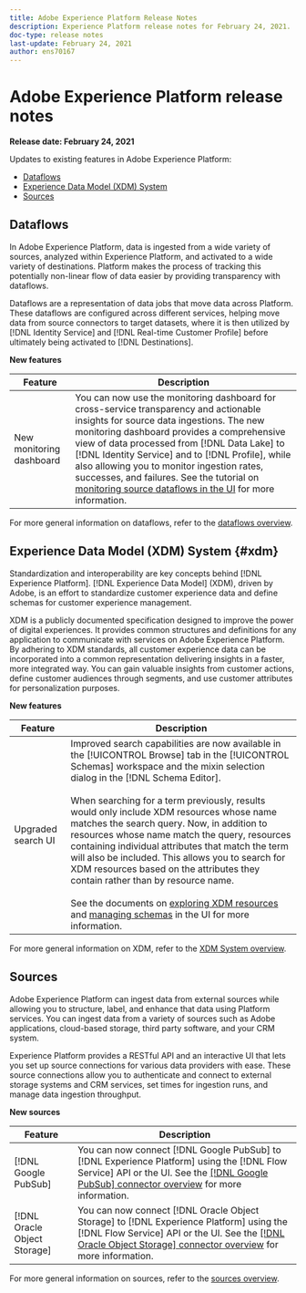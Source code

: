 ```yaml
---
title: Adobe Experience Platform Release Notes
description: Experience Platform release notes for February 24, 2021.
doc-type: release notes
last-update: February 24, 2021
author: ens70167
---
```


# Adobe Experience Platform release notes 

**Release date: February 24, 2021**

Updates to existing features in Adobe Experience Platform:

- [Dataflows](#dataflows)
- [Experience Data Model (XDM) System](#xdm)
- [Sources](#sources)

## Dataflows

In Adobe Experience Platform, data is ingested from a wide variety of sources, analyzed within Experience Platform, and activated to a wide variety of destinations. Platform makes the process of tracking this potentially non-linear flow of data easier by providing transparency with dataflows.

Dataflows are a representation of data jobs that move data across Platform. These dataflows are configured across different services, helping move data from source connectors to target datasets, where it is then utilized by [!DNL Identity Service] and [!DNL Real-time Customer Profile] before ultimately being activated to [!DNL Destinations].

**New features**

| Feature | Description |
| --- | --- |
| New monitoring dashboard | You can now use the monitoring dashboard for cross-service transparency and actionable insights for source data ingestions. The new monitoring dashboard provides a comprehensive view of data processed from [!DNL Data Lake] to [!DNL Identity Service] and to [!DNL Profile], while also allowing you to monitor ingestion rates, successes, and failures. See the tutorial on [monitoring source dataflows in the UI](../../dataflows/ui/monitor-sources.md) for more information. |

For more general information on dataflows, refer to the [dataflows overview](../../dataflows/home.md).

## Experience Data Model (XDM) System {#xdm}

Standardization and interoperability are key concepts behind [!DNL Experience Platform]. [!DNL Experience Data Model] (XDM), driven by Adobe, is an effort to standardize customer experience data and define schemas for customer experience management.

XDM is a publicly documented specification designed to improve the power of digital experiences. It provides common structures and definitions for any application to communicate with services on Adobe Experience Platform. By adhering to XDM standards, all customer experience data can be incorporated into a common representation delivering insights in a faster, more integrated way. You can gain valuable insights from customer actions, define customer audiences through segments, and use customer attributes for personalization purposes.

**New features**

| Feature | Description |
| --- | --- |
| Upgraded search UI | Improved search capabilities are now available in the [!UICONTROL Browse] tab in the [!UICONTROL Schemas] workspace and the mixin selection dialog in the [!DNL Schema Editor].<br><br>When searching for a term previously, results would only include XDM resources whose name matches the search query. Now, in addition to resources whose name match the query, resources containing individual attributes that match the term will also be included. This allows you to search for XDM resources based on the attributes they contain rather than by resource name.<br><br>See the documents on [exploring XDM resources](../../xdm/ui/explore.md) and [managing schemas](../../xdm/ui/resources/schemas.md) in the UI for more information. |

For more general information on XDM, refer to the [XDM System overview](../../xdm/home.md).

## Sources

Adobe Experience Platform can ingest data from external sources while allowing you to structure, label, and enhance that data using Platform services. You can ingest data from a variety of sources such as Adobe applications, cloud-based storage, third party software, and your CRM system.

Experience Platform provides a RESTful API and an interactive UI that lets you set up source connections for various data providers with ease. These source connections allow you to authenticate and connect to external storage systems and CRM services, set times for ingestion runs, and manage data ingestion throughput.

**New sources**

| Feature | Description |
| --- | --- |
| [!DNL Google PubSub] | You can now connect [!DNL Google PubSub] to [!DNL Experience Platform] using the [!DNL Flow Service] API or the UI. See the [[!DNL Google PubSub] connector overview](../../sources/connectors/cloud-storage/google-pubsub.md) for more information. |
| [!DNL Oracle Object Storage] | You can now connect [!DNL Oracle Object Storage] to [!DNL Experience Platform] using the [!DNL Flow Service] API or the UI. See the [[!DNL Oracle Object Storage] connector overview](../../sources/connectors/cloud-storage/oracle-object-storage.md) for more information. |

For more general information on sources, refer to the [sources overview](../../sources/home.md).
